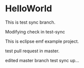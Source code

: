 # HelloWorld
This is test sync branch.

Modifying check in test-sync

This is eclipse emf example project.

test pull request in master.

edited master branch test sync up...
